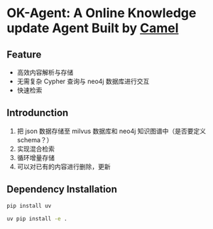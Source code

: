 # OK-Agent: A Online Knowledge update Agent Built by [Camel](https://www.camel-ai.org/)

## Feature

- 高效内容解析与存储
- 无需复杂 Cypher 查询与 neo4j 数据库进行交互
- 快速检索

## Introdunction

1. 把 json 数据存储至 milvus 数据库和 neo4j 知识图谱中（是否要定义 schema？）
2. 实现混合检索
3. 循环增量存储
4. 可以对已有的内容进行删除，更新

## Dependency Installation

```bash
pip install uv

uv pip install -e .
```
